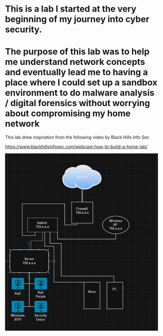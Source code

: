 # This is a lab I started at the very beginning of my journey into cyber security. 

# The purpose of this lab was to help me understand network concepts and eventually lead me to having a place where I could set up a sandbox environment to do malware analysis / digital forensics without worrying about compromising my home network


This lab drew inspiration from the following video by Black Hills Info Sec

https://www.blackhillsinfosec.com/webcast-how-to-build-a-home-lab/

![image](https://github.com/Norman-Smith-CSJ/Homelabs/blob/main/Homelab.A/Images/Topology.png)
